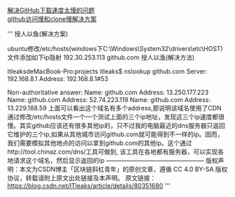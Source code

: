 
[解决GitHub下载速度太慢的问题](https://blog.csdn.net/qing666888/article/details/79123742)  
[github访问慢和clone慢解决方案](https://blog.csdn.net/ITleaks/article/details/80351680)  


'''
授人以鱼(解决方案)

    
 ubuntu修改/etc/hosts(windows下C:\Windows\System32\drivers\etc\HOST)文件添加如下ip隐射
192.30.253.113 github.com
授人以渔(解决方法)

ItleaksdeMacBook-Pro:projects itleaks$ nslookup github.com
Server:        192.168.8.1
Address:    192.168.8.1#53

Non-authoritative answer:
Name:    github.com
Address: 13.250.177.223
Name:    github.com
Address: 52.74.223.119
Name:    github.com
Address: 13.229.188.59
    上面可以看出这个域名有多个address,那说明该域名使用了CDN
    通过修改/etc/hosts文件一个一个测试上面的三个ip地址，发现这三个ip速度都很慢。其实github应该还有很多其他ip的，只不过我的电脑最近的dns服务器只返回它维护的三个ip,如果从其他城市访问github.com就可能得到不一样的ip。因而，我们需要模拟其他地点的访问以拿到github.com的其他ip。这个通过http://tool.chinaz.com/dns/工具可做到, 该工具在各地都有服务器，可以实现各地请求这个域名，然后显示返回的ip
————————————————
版权声明：本文为CSDN博主「区块链斜杠青年」的原创文章，遵循 CC 4.0 BY-SA 版权协议，转载请附上原文出处链接及本声明。
原文链接：https://blog.csdn.net/ITleaks/article/details/80351680
'''
